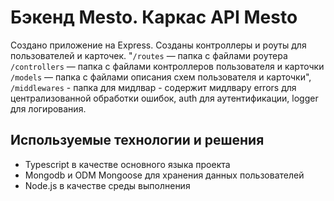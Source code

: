 # Бэкенд Mesto. Каркас API Mesto
Создано приложение на Express. Созданы контроллеры и роуты для пользователей и карточек.
"`/routes` — папка с файлами роутера `/controllers` — папка с файлами контроллеров
пользователя и карточки  `/models` — папка с файлами описания схем пользователя и карточки",
`/middlewares` - папка для мидлвар - содержит мидлвару errors для централизованной обработки ошибок,
auth для аутентификации, logger для логирования.

## Используемые технологии и решения
- Typescript в качестве основного языка проекта
- Mongodb и ODM Mongoose для хранения данных пользователей
- Node.js в качестве среды выполнения
